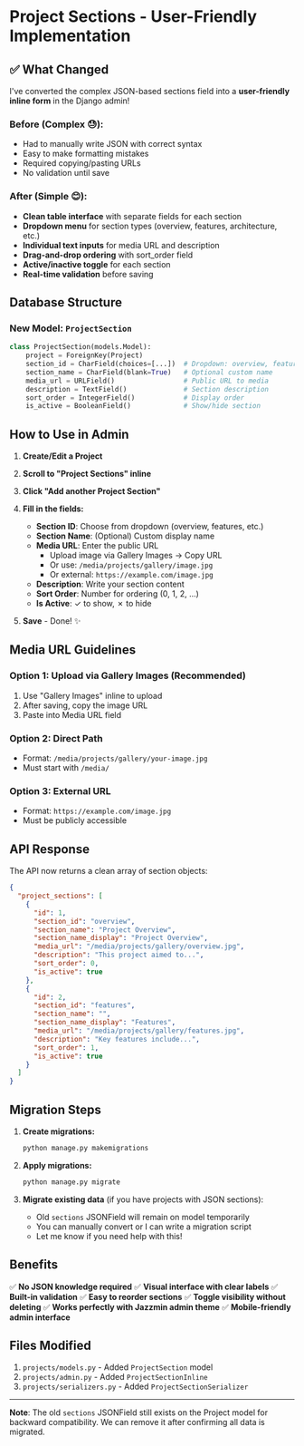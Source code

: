 # Project Sections - User-Friendly Implementation

## ✅ What Changed

I've converted the complex JSON-based sections field into a **user-friendly inline form** in the Django admin!

### Before (Complex 😓):
- Had to manually write JSON with correct syntax
- Easy to make formatting mistakes
- Required copying/pasting URLs
- No validation until save

### After (Simple 😊):
- **Clean table interface** with separate fields for each section
- **Dropdown menu** for section types (overview, features, architecture, etc.)
- **Individual text inputs** for media URL and description
- **Drag-and-drop ordering** with sort_order field
- **Active/inactive toggle** for each section
- **Real-time validation** before saving

## Database Structure

### New Model: `ProjectSection`

```python
class ProjectSection(models.Model):
    project = ForeignKey(Project)
    section_id = CharField(choices=[...])  # Dropdown: overview, features, etc.
    section_name = CharField(blank=True)   # Optional custom name
    media_url = URLField()                 # Public URL to media
    description = TextField()              # Section description
    sort_order = IntegerField()            # Display order
    is_active = BooleanField()             # Show/hide section
```

## How to Use in Admin

1. **Create/Edit a Project**
2. **Scroll to "Project Sections" inline**
3. **Click "Add another Project Section"**
4. **Fill in the fields:**
   - **Section ID**: Choose from dropdown (overview, features, etc.)
   - **Section Name**: (Optional) Custom display name
   - **Media URL**: Enter the public URL
     - Upload image via Gallery Images → Copy URL
     - Or use: `/media/projects/gallery/image.jpg`
     - Or external: `https://example.com/image.jpg`
   - **Description**: Write your section content
   - **Sort Order**: Number for ordering (0, 1, 2, ...)
   - **Is Active**: ✓ to show, ✗ to hide

5. **Save** - Done! ✨

## Media URL Guidelines

### Option 1: Upload via Gallery Images (Recommended)
1. Use "Gallery Images" inline to upload
2. After saving, copy the image URL
3. Paste into Media URL field

### Option 2: Direct Path
- Format: `/media/projects/gallery/your-image.jpg`
- Must start with `/media/`

### Option 3: External URL
- Format: `https://example.com/image.jpg`
- Must be publicly accessible

## API Response

The API now returns a clean array of section objects:

```json
{
  "project_sections": [
    {
      "id": 1,
      "section_id": "overview",
      "section_name": "Project Overview",
      "section_name_display": "Project Overview",
      "media_url": "/media/projects/gallery/overview.jpg",
      "description": "This project aimed to...",
      "sort_order": 0,
      "is_active": true
    },
    {
      "id": 2,
      "section_id": "features",
      "section_name": "",
      "section_name_display": "Features",
      "media_url": "/media/projects/gallery/features.jpg",
      "description": "Key features include...",
      "sort_order": 1,
      "is_active": true
    }
  ]
}
```

## Migration Steps

1. **Create migrations:**
   ```bash
   python manage.py makemigrations
   ```

2. **Apply migrations:**
   ```bash
   python manage.py migrate
   ```

3. **Migrate existing data** (if you have projects with JSON sections):
   - Old `sections` JSONField will remain on model temporarily
   - You can manually convert or I can write a migration script
   - Let me know if you need help with this!

## Benefits

✅ **No JSON knowledge required**
✅ **Visual interface with clear labels**
✅ **Built-in validation**
✅ **Easy to reorder sections**
✅ **Toggle visibility without deleting**
✅ **Works perfectly with Jazzmin admin theme**
✅ **Mobile-friendly admin interface**

## Files Modified

1. `projects/models.py` - Added `ProjectSection` model
2. `projects/admin.py` - Added `ProjectSectionInline`
3. `projects/serializers.py` - Added `ProjectSectionSerializer`

---

**Note**: The old `sections` JSONField still exists on the Project model for backward compatibility. We can remove it after confirming all data is migrated.
